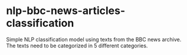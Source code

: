 # nlp-bbc-news-articles-classification

Simple NLP classification model using texts from the BBC news archive. The texts need to be categorized in 5 different categories. 
